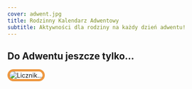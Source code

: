 ```yaml
---
cover: adwent.jpg
title: Rodzinny Kalendarz Adwentowy
subtitle: Aktywności dla rodziny na każdy dzień adwentu!
---
```


## Do Adwentu jeszcze tylko…

<img src="https://nozbe.net/gif/2020-11-29_ad_ffffff.gif" alt="Licznik…" style="border: 5px solid #ee9841; border-radius: 30px;">


